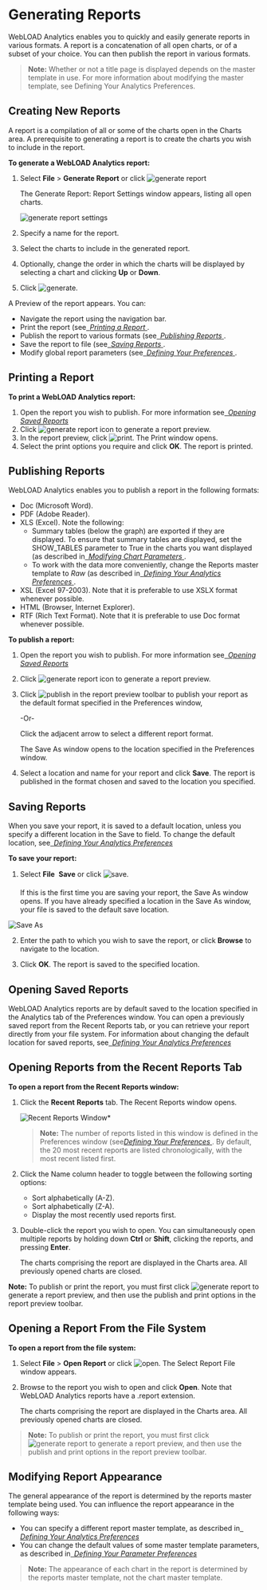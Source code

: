 # Generating Reports

WebLOAD Analytics enables you to quickly and easily generate reports in various formats. A report is a concatenation of all open charts, or of a subset of your choice. You can then publish the report in various formats. 

> **Note:** Whether or not a title page is displayed depends on the master template in use. For more information about modifying the master template, see Defining Your Analytics Preferences.



## Creating New Reports

A report is a compilation of all or some of the charts open in the Charts area. A prerequisite to generating a report is to create the charts you wish to include in the report. 

**To generate a WebLOAD Analytics report:** 

1. Select **File** > **Generate Report** or click ![generate report](../images/generate_report_icon.png)

   The Generate Report: Report Settings window appears, listing all open charts.
   
   ![generate report settings](../images/generate_report_settings.png)



2. Specify a name for the report. 

2. Select the charts to include in the generated report. 

2. Optionally, change the order in which the charts will be displayed by selecting a chart and clicking **Up** or **Down**. 

2. Click ![generate](../images/generate.png). 

   

A Preview of the report appears. You can: 

- Navigate the report using the navigation bar. 
- Print the report (see[` `*Printing a Report* ](#printing-a-report). 
- Publish the report to various formats (see[` `*Publishing Reports* ](#publishing-reports). 
- Save the report to file (see[` `*Saving Reports* ](#saving-reports).  
- Modify global report parameters (see[` `*Defining Your Preferences* ](defining_preferences.md). 



## Printing a Report 

**To print a WebLOAD Analytics report:**  

1. Open the report you wish to publish. For more information see[` `*Opening Saved Reports* ](#opening-saved-reports)  
1. Click ![generate report icon](../images/generate_report_icon.png) to generate a report preview. 
1. In the report preview, click ![print](../images/print_icon.png). The Print window opens.  
1. Select the print options you require and click **OK**. The report is printed. 



## Publishing Reports

WebLOAD Analytics enables you to publish a report in the following formats: 

- Doc (Microsoft Word). 
- PDF (Adobe Reader). 
- XLS (Excel). Note the following: 
  - Summary tables (below the graph) are exported if they are displayed. To ensure that summary tables are displayed, set the SHOW\_TABLES parameter to True in the charts you want displayed (as described in[` `*Modifying Chart Parameters* ](changing_chart_settings.md#modifying-chart-parameters). 
  - To work with the data more conveniently, change the Reports master template to *Raw* (as described in[` `*Defining Your Analytics Preferences* ](defining_preferences.md#defining-your-analytics-preferences). 
- XSL (Excel 97-2003). Note that it is preferable to use XSLX format whenever possible. 
- HTML (Browser, Internet Explorer). 
- RTF (Rich Text Format). Note that it is preferable to use Doc format whenever possible. 



**To publish a report:** 

1. Open the report you wish to publish. For more information see[` `*Opening Saved Reports* ](#opening-saved-reports)  

2. Click ![generate report icon](../images/generate_report_icon.png) to generate a report preview. 

3. Click ![publish](../images/chart_publish.png) in the report preview toolbar to publish your report as the default format specified in the Preferences window, 

   -Or- 

   Click the adjacent arrow to select a different report format.  

   The Save As window opens to the location specified in the Preferences window. 

4. Select a location and name for your report and click **Save**. The report is published in the format chosen and saved to the location you specified. 

   

## Saving Reports

When you save your report, it is saved to a default location, unless you specify a different location in the Save to field. To change the default location, see[` `*Defining Your Analytics Preferences* ](defining_preferences.md#defining-your-analytics-preferences) 

**To save your report:**  

1. Select **File**  **Save** or click ![save](../images/save_report.png). 

   If this is the first time you are saving your report, the Save As window opens. If you have already specified a location in the Save As window, your file is saved to the default save location. 

![ Save As](../images/save_as.png)



2. Enter the path to which you wish to save the report, or click **Browse** to navigate to the location. 

2. Click **OK**. The report is saved to the specified location.

   

## Opening Saved Reports

WebLOAD Analytics reports are by default saved to the location specified in the Analytics tab of the Preferences window. You can open a previously saved report from the Recent Reports tab, or you can retrieve your report directly from your file system. For information about changing the default location for saved reports, see[` `*Defining Your Analytics Preferences* ](defining_preferences.md#defining-your-analytics-preferences)  

## Opening Reports from the Recent Reports Tab 

**To open a report from the Recent Reports window:** 

1. Click the **Recent** **Reports** tab. The Recent Reports window opens. 

   ![Recent Reports Window* ](../images/recent_reports.png)

   > **Note:** The number of reports listed in this window is defined in the Preferences  window (see[*Defining Your Preferences* ](defining_preferences.md). By default, the 20 most recent reports are listed chronologically, with the most recent listed first. 

2. Click the Name column header to toggle between the following sorting options: 

   - Sort alphabetically (A-Z). 
   - Sort alphabetically (Z-A). 
   - Display the most recently used reports first. 

3. Double-click the report you wish to open. You can simultaneously open multiple reports by holding down **Ctrl** or **Shift**, clicking the reports, and pressing **Enter**. 

   The charts comprising the report are displayed in the Charts area. All previously opened charts are closed.  

**Note:** To publish or print the report, you must first click  ![generate report](../images/generate_report_icon.png) to generate a report preview, and then use the publish and print options in the report preview toolbar. 

## Opening a Report From the File System

**To open a report from the file system:** 

1. Select **File** > **Open Report** or click ![open](../images/open.png). The Select Report File window appears.  
1. Browse to the report you wish to open and click **Open**. Note that WebLOAD Analytics reports have a .report extension. 

   The charts comprising the report are displayed in the Charts area. All previously opened charts are closed.  

> **Note:** To publish or print the report, you must first click  ![generate report](../images/generate_report_icon.png) to generate a report preview, and then use the publish and print options in the report preview toolbar.



## Modifying Report Appearance

The general appearance of the report is determined by the reports master template being used. You can influence the report appearance in the following ways: 

- You can specify a different report master template, as described in[` `*Defining Your Analytics Preferences* ](defining_preferences.md#defining-your-analytics-preferences)  
- You can change the default values of some master template parameters, as described in[` `*Defining Your Parameter Preferences* ](defining_preferences.md#defining-your-parameter-preferences) 

> **Note:** The appearance of each chart in the report is determined by the reports master template, not the chart master template.